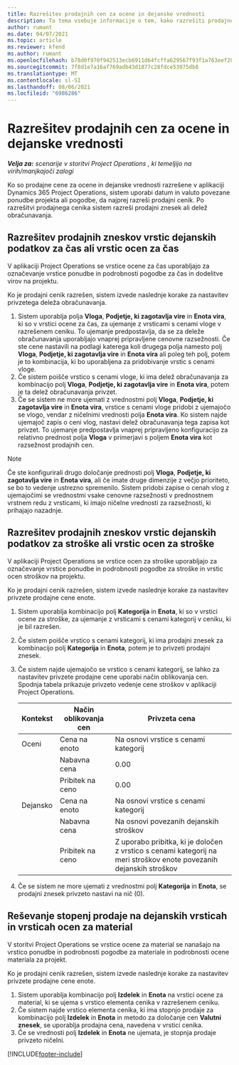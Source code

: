 ```yaml
---
title: Razrešitev prodajnih cen za ocene in dejanske vrednosti
description: Ta tema vsebuje informacije o tem, kako razrešiti prodajne zneske za ocene in dejanske vrednosti.
author: rumant
ms.date: 04/07/2021
ms.topic: article
ms.reviewer: kfend
ms.author: rumant
ms.openlocfilehash: b78d0f970f942513ecb6911d64fcffa629567f93f1a763eef20ca168080e4d02
ms.sourcegitcommit: 7f8d1e7a16af769adb43d1877c28fdce53975db8
ms.translationtype: MT
ms.contentlocale: sl-SI
ms.lasthandoff: 08/06/2021
ms.locfileid: "6986286"
---
```

# <a name="resolve-sales-prices-for-estimates-and-actuals"></a>Razrešitev prodajnih cen za ocene in dejanske vrednosti

_**Velja za:** scenarije v storitvi Project Operations , ki temeljijo na virih/manjkajoči zalogi_

Ko so prodajne cene za ocene in dejanske vrednosti razrešene v aplikaciji Dynamics 365 Project Operations, sistem uporabi datum in valuto povezane ponudbe projekta ali pogodbe, da najprej razreši prodajni cenik. Po razrešitvi prodajnega cenika sistem razreši prodajni znesek ali delež obračunavanja.

## <a name="resolve-sales-rates-on-actual-and-estimate-lines-for-time"></a>Razrešitev prodajnih zneskov vrstic dejanskih podatkov za čas ali vrstic ocen za čas

V aplikaciji Project Operations se vrstice ocene za čas uporabljajo za označevanje vrstice ponudbe in podrobnosti pogodbe za čas in dodelitve virov na projektu.

Ko je prodajni cenik razrešen, sistem izvede naslednje korake za nastavitev privzetega deleža obračunavanja.

1. Sistem uporablja polja **Vloga**, **Podjetje, ki zagotavlja vire** in **Enota vira**, ki so v vrstici ocene za čas, za ujemanje z vrsticami s cenami vloge v razrešenem ceniku. To ujemanje predpostavlja, da se za deleže obračunavanja uporabljajo vnaprej pripravljene cenovne razsežnosti. Če ste cene nastavili na podlagi katerega koli drugega polja namesto polj **Vloga**, **Podjetje, ki zagotavlja vire** in **Enota vira** ali poleg teh polj, potem je to kombinacija, ki bo uporabljena za pridobivanje vrstic s cenami vloge.
2. Če sistem poišče vrstico s cenami vloge, ki ima delež obračunavanja za kombinacijo polj **Vloga**, **Podjetje, ki zagotavlja vire** in **Enota vira**, potem je ta delež obračunavanja privzet.
3. Če se sistem ne more ujemati z vrednostmi polj **Vloga**, **Podjetje, ki zagotavlja vire** in **Enota vira**, vrstice s cenami vloge pridobi z ujemajočo se vlogo, vendar z ničelnimi vrednosti polja **Enota vira**. Ko sistem najde ujemajoč zapis o ceni vlog, nastavi delež obračunavanja tega zapisa kot privzet. To ujemanje predpostavlja vnaprej pripravljeno konfiguracijo za relativno prednost polja **Vloga** v primerjavi s poljem **Enota vira** kot razsežnost prodajnih cen.

> [!NOTE]
> Če ste konfigurirali drugo določanje prednosti polj **Vloga**, **Podjetje, ki zagotavlja vire** in **Enota vira**, ali če imate druge dimenzije z večjo prioriteto, se bo to vedenje ustrezno spremenilo. Sistem pridobi zapise o cenah vlog z ujemajočimi se vrednostmi vsake cenovne razsežnosti v prednostnem vrstnem redu z vrsticami, ki imajo ničelne vrednosti za razsežnosti, ki prihajajo nazadnje.

## <a name="resolve-sales-rates-on-actual-and-estimate-lines-for-expense"></a>Razrešitev prodajnih zneskov vrstic dejanskih podatkov za stroške ali vrstic ocen za stroške

V aplikaciji Project Operations se vrstice ocen za stroške uporabljajo za označevanje vrstice ponudbe in podrobnosti pogodbe za stroške in vrstic ocen stroškov na projektu.

Ko je prodajni cenik razrešen, sistem izvede naslednje korake za nastavitev privzete prodajne cene enote.

1. Sistem uporablja kombinacijo polj **Kategorija** in **Enota**, ki so v vrstici ocene za stroške, za ujemanje z vrsticami s cenami kategorij v ceniku, ki je bil razrešen.
2. Če sistem poišče vrstico s cenami kategorij, ki ima prodajni znesek za kombinacijo polj **Kategorija** in **Enota**, potem je to privzeti prodajni znesek.
3. Če sistem najde ujemajočo se vrstico s cenami kategorij, se lahko za nastavitev privzete prodajne cene uporabi način oblikovanja cen. Spodnja tabela prikazuje privzeto vedenje cene stroškov v aplikaciji Project Operations.

    | Kontekst | Način oblikovanja cen | Privzeta cena |
    | --- | --- | --- |
    | Oceni | Cena na enoto | Na osnovi vrstice s cenami kategorij |
    | &nbsp; | Nabavna cena | 0.00 |
    | &nbsp; | Pribitek na ceno | 0.00 |
    | Dejansko | Cena na enoto | Na osnovi vrstice s cenami kategorij |
    | &nbsp; | Nabavna cena | Na osnovi povezanih dejanskih stroškov |
    | &nbsp; | Pribitek na ceno | Z uporabo pribitka, ki je določen z vrstico s cenami kategorij na meri stroškov enote povezanih dejanskih stroškov |

4. Če se sistem ne more ujemati z vrednostmi polj **Kategorija** in **Enota**, se prodajni znesek privzeto nastavi na nič (0).

## <a name="resolve-sales-rates-on-actual-and-estimate-lines-for-material"></a>Reševanje stopenj prodaje na dejanskih vrsticah in vrsticah ocen za material

V storitvi Project Operations se vrstice ocene za material se nanašajo na vrstico ponudbe in podrobnosti pogodbe za materiale in podrobnosti ocene materiala za projekt.

Ko je prodajni cenik razrešen, sistem izvede naslednje korake za nastavitev privzete prodajne cene enote.

1. Sistem uporablja kombinacijo polj **Izdelek** in **Enota** na vrstici ocene za material, ki se ujema s vrstico elementa cenika v razrešenem ceniku.
2. Če sistem najde vrstico elementa cenika, ki ima stopnjo prodaje za kombinacijo polj **Izdelek** in **Enota** in metodo za določanje cen **Valutni znesek**, se uporablja prodajna cena, navedena v vrstici cenika.
3. Če se vrednosti polj **Izdelek** in **Enota** ne ujemata, je stopnja prodaje privzeto ničelni.



[!INCLUDE[footer-include](../includes/footer-banner.md)]
